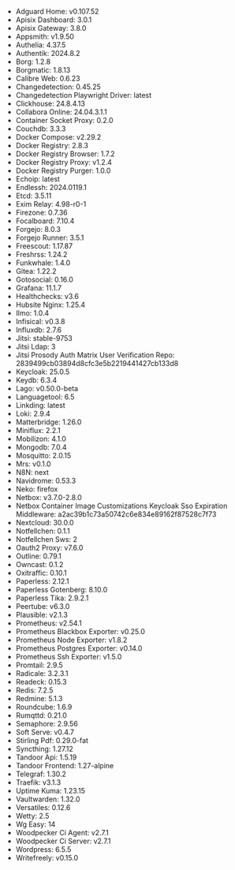* Adguard Home: v0.107.52
* Apisix Dashboard: 3.0.1
* Apisix Gateway: 3.8.0
* Appsmith: v1.9.50
* Authelia: 4.37.5
* Authentik: 2024.8.2
* Borg: 1.2.8
* Borgmatic: 1.8.13
* Calibre Web: 0.6.23
* Changedetection: 0.45.25
* Changedetection Playwright Driver: latest
* Clickhouse: 24.8.4.13
* Collabora Online: 24.04.3.1.1
* Container Socket Proxy: 0.2.0
* Couchdb: 3.3.3
* Docker Compose: v2.29.2
* Docker Registry: 2.8.3
* Docker Registry Browser: 1.7.2
* Docker Registry Proxy: v1.2.4
* Docker Registry Purger: 1.0.0
* Echoip: latest
* Endlessh: 2024.0119.1
* Etcd: 3.5.11
* Exim Relay: 4.98-r0-1
* Firezone: 0.7.36
* Focalboard: 7.10.4
* Forgejo: 8.0.3
* Forgejo Runner: 3.5.1
* Freescout: 1.17.87
* Freshrss: 1.24.2
* Funkwhale: 1.4.0
* Gitea: 1.22.2
* Gotosocial: 0.16.0
* Grafana: 11.1.7
* Healthchecks: v3.6
* Hubsite Nginx: 1.25.4
* Ilmo: 1.0.4
* Infisical: v0.3.8
* Influxdb: 2.7.6
* Jitsi: stable-9753
* Jitsi Ldap: 3
* Jitsi Prosody Auth Matrix User Verification Repo: 2839499cb03894d8cfc3e5b2219441427cb133d8
* Keycloak: 25.0.5
* Keydb: 6.3.4
* Lago: v0.50.0-beta
* Languagetool: 6.5
* Linkding: latest
* Loki: 2.9.4
* Matterbridge: 1.26.0
* Miniflux: 2.2.1
* Mobilizon: 4.1.0
* Mongodb: 7.0.4
* Mosquitto: 2.0.15
* Mrs: v0.1.0
* N8N: next
* Navidrome: 0.53.3
* Neko: firefox
* Netbox: v3.7.0-2.8.0
* Netbox Container Image Customizations Keycloak Sso Expiration Middleware: a2ac39b1c73a50742c6e834e89162f87528c7f73
* Nextcloud: 30.0.0
* Notfellchen: 0.1.1
* Notfellchen Sws: 2
* Oauth2 Proxy: v7.6.0
* Outline: 0.79.1
* Owncast: 0.1.2
* Oxitraffic: 0.10.1
* Paperless: 2.12.1
* Paperless Gotenberg: 8.10.0
* Paperless Tika: 2.9.2.1
* Peertube: v6.3.0
* Plausible: v2.1.3
* Prometheus: v2.54.1
* Prometheus Blackbox Exporter: v0.25.0
* Prometheus Node Exporter: v1.8.2
* Prometheus Postgres Exporter: v0.14.0
* Prometheus Ssh Exporter: v1.5.0
* Promtail: 2.9.5
* Radicale: 3.2.3.1
* Readeck: 0.15.3
* Redis: 7.2.5
* Redmine: 5.1.3
* Roundcube: 1.6.9
* Rumqttd: 0.21.0
* Semaphore: 2.9.56
* Soft Serve: v0.4.7
* Stirling Pdf: 0.29.0-fat
* Syncthing: 1.27.12
* Tandoor Api: 1.5.19
* Tandoor Frontend: 1.27-alpine
* Telegraf: 1.30.2
* Traefik: v3.1.3
* Uptime Kuma: 1.23.15
* Vaultwarden: 1.32.0
* Versatiles: 0.12.6
* Wetty: 2.5
* Wg Easy: 14
* Woodpecker Ci Agent: v2.7.1
* Woodpecker Ci Server: v2.7.1
* Wordpress: 6.5.5
* Writefreely: v0.15.0
